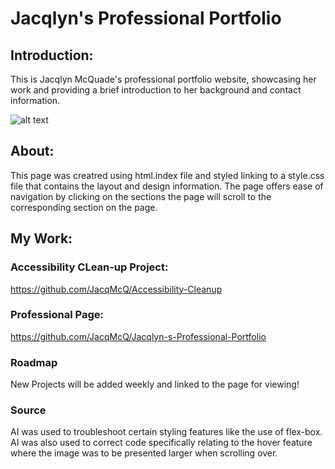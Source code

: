 # Jacqlyn's Professional Portfolio

## Introduction:

This is Jacqlyn McQuade's professional portfolio website, showcasing her work and providing a brief introduction to her background and contact information.

![alt text](<photos/Untitled_ May 21, 2024 3_12 PM.gif>)
## About: 
This page was creatred using html.index file and styled linking to a style.css file that contains the layout and design information. The page offers ease of navigation by clicking on the sections the page will scroll to the corresponding section on the page. 

## My Work:

### Accessibility CLean-up Project:
https://github.com/JacqMcQ/Accessibility-Cleanup

### Professional Page:
https://github.com/JacqMcQ/Jacqlyn-s-Professional-Portfolio

### Roadmap
New Projects will be added weekly and linked to the page for viewing!

### Source
AI was used to troubleshoot certain styling features like the use of flex-box. AI was also used to correct code specifically relating to the hover feature where the image was to be presented larger when scrolling over. 
